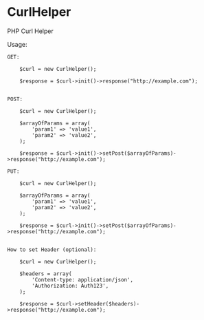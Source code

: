 # CurlHelper
PHP Curl Helper

Usage:

	GET:
		
		$curl = new CurlHelper();

		$response = $curl->init()->response("http://example.com");


	POST:
		
		$curl = new CurlHelper();
		
		$arrayOfParams = array(
			'param1' => 'value1',
			'param2' => 'value2',
		);

		$response = $curl->init()->setPost($arrayOfParams)->response("http://example.com");
		
	PUT:
		
		$curl = new CurlHelper();
		
		$arrayOfParams = array(
			'param1' => 'value1',
			'param2' => 'value2',
		);

		$response = $curl->init()->setPost($arrayOfParams)->response("http://example.com");		
		

	How to set Header (optional):
	
		$curl = new CurlHelper();
		
		$headers = array(
			'Content-type: application/json',
			'Authorization: Auth123',
		);
		
		$response = $curl->setHeader($headers)->response("http://example.com");